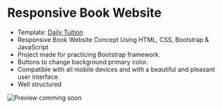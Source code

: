 # Responsive Book Website

- Template: [Daily Tuition](https://www.youtube.com/watch?v=zhllkjYYUVE&t=4059s&ab_channel=DailyTuition)
- Responsive Book Website Concept Using HTML, CSS, Bootstrap & JavaScript
- Project made for practicing Bootstrap framework.
- Buttons to change background primary color.
- Compatible with all mobile devices and with a beautiful and pleasant user interface.
- Well structured

![Preview comming soon]()
